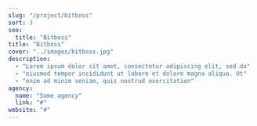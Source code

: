 ```yaml
---
slug: "/project/bitboss"
sort: 3
seo:
  title: "Bitboss"
title: "Bitboss"
cover: "../images/bitboss.jpg"
description:
  - "Lorem ipsum dolor sit amet, consectetur adipiscing elit, sed do"
  - "eiusmod tempor incididunt ut labore et dolore magna aliqua. Ut"
  - "enim ad minim veniam, quis nostrud exercitation"
agency:
  name: "Some agency"
  link: "#"
website: "#"
---
```

